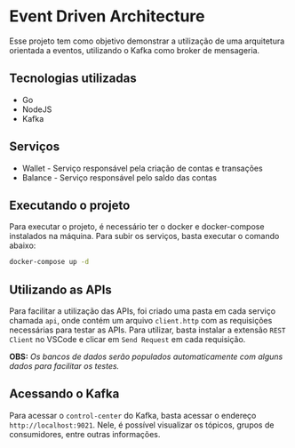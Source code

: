 # Event Driven Architecture

Esse projeto tem como objetivo demonstrar a utilização de uma arquitetura orientada a eventos, utilizando o Kafka como broker de mensageria.

## Tecnologias utilizadas

- Go
- NodeJS
- Kafka

## Serviços

- Wallet - Serviço responsável pela criação de contas e transações
- Balance - Serviço responsável pelo saldo das contas

## Executando o projeto

Para executar o projeto, é necessário ter o docker e docker-compose instalados na máquina.
Para subir os serviços, basta executar o comando abaixo:

```bash
docker-compose up -d
```

## Utilizando as APIs

Para facilitar a utilização das APIs, foi criado uma pasta em cada serviço chamada `api`, onde contém um arquivo `client.http`
com as requisições necessárias para testar as APIs. Para utilizar, basta instalar a extensão `REST Client` no VSCode e clicar em `Send Request` em cada requisição.

**OBS:** *Os bancos de dados serão populados automaticamente com alguns dados para facilitar os testes.*

## Acessando o Kafka

Para acessar o `control-center` do Kafka, basta acessar o endereço `http://localhost:9021`.
Nele, é possível visualizar os tópicos, grupos de consumidores, entre outras informações.
